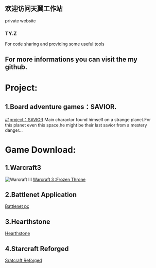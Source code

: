 ## 欢迎访问天翼工作站

private website

### TY.Z

For code sharing and providing some useful tools

For more informations you can visit the my github.
-----

Project:
=======



1.Board adventure games：SAVIOR.
----
[#1project：SAVIOR](https://github.com/tttt2342/SAVIOR)
Main charactor found himself on a strange planet.For this planet even this space,he might be their last savior from a mestery danger...




Game Download:
=======


1.Warcraft3
----
![](https://github.com/tttt2342/tyhome/raw/master/0fc1f16dbce6740638750655d3b9c6ca.jpg "Warcraft III")
[Warcraft 3 :Frozen Throne](http://forspeed.onlinedown.net/down/newdown/2/17/Warcraft3_1.24E.rar "魔兽争霸3下载")

2.Battlenet Application
----
[Battlenet pc](https://www.battlenet.com.cn/download/getInstallerForGame?os=win&locale=zhCN&version=LIVE&gameProgram=BATTLENET_APP "暴雪战网客户端下载")

3.Hearthstone
----
[Hearthstone](https://www.battlenet.com.cn/download/getInstallerForGame?os=win&locale=zhCN&version=LIVE&gameProgram=HEARTHSTONE "炉石传说下载")

4.Starcraft Reforged
----
[Sratcraft Reforged](https://www.battlenet.com.cn/download/getInstallerForGame?os=win&locale=zhCN&version=LIVE&gameProgram=STARCRAFT "星际争霸重制版下载")


